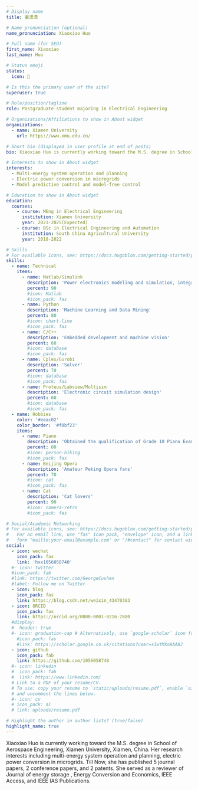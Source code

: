 ```yaml
---
# Display name
title: 霍潇潇

# Name pronunciation (optional)
name_pronunciation: Xiaoxiao Huo

# Full name (for SEO)
first_name: Xiaoxiao
last_name: Huo

# Status emoji
status:
  icon: 📖

# Is this the primary user of the site?
superuser: true

# Role/position/tagline
role: Postgraduate student majoring in Electrical Engineering

# Organizations/Affiliations to show in About widget
organizations:
  - name: Xiamen University
    url: https://www.xmu.edu.cn/

# Short bio (displayed in user profile at end of posts)
bio: Xiaoxiao Huo is currently working toward the M.S. degree in School of Aerospace Engineering, Xiamen University, Xiamen, China. Her research interests including multi-energy system operation and planning, electric power conversion in microgrids. Till Now, she has published 5 journal papers, 2 conference papers, and 2 patents. She served as a reviewer of Journal of energy storage , Energy Conversion and Economics, IEEE Access, and IEEE IAS Publications.

# Interests to show in About widget
interests:
  - Multi-energy system operation and planning
  - Electric power conversion in microgrids
  - Model predictive control and model-free control

# Education to show in About widget
education:
  courses:
    - course: MEng in Electrical Engineering
      institution: Xiamen University
      year: 2023-2025(Expected)
    - course: BSc in Electrical Engineering and Automation
      institution: South China Agricultural University
      year: 2018-2022

# Skills
# For available icons, see: https://docs.hugoblox.com/getting-started/page-builder/#icons
skills:
  - name: Technical
    items:
      - name: Matlab/Simulink
        description: 'Power electronics modeling and simulation, integrated energy planning and operation'
        percent: 90
        #icon: Matlab
        #icon_pack: fas
      - name: Python
        description: 'Machine Learning and Data Mining'
        percent: 80
        #icon: chart-line
        #icon_pack: fas
      - name: C/C++
        description: 'Embedded development and machine vision'
        percent: 60
        #icon: database
        #icon_pack: fas
      - name: Cplex/Gurobi
        description: 'Solver'
        percent: 70
        #icon: database
        #icon_pack: fas        
      - name: Proteus/Labview/Multisim
        description: 'Electronic circuit simulation design'
        percent: 60
        #icon: database
        #icon_pack: fas
  - name: Hobbies
    color: '#eeac02'
    color_border: '#f0bf23'
    items:
      - name: Piano
        description: 'Obtained the qualification of Grade 10 Piano Examination'
        percent: 80
        #icon: person-hiking
        #icon_pack: fas
      - name: Beijing Opera
        description: 'Amateur Peking Opera fans'
        percent: 70
        #icon: cat
        #icon_pack: fas
      - name: Cat
        description: 'Cat lovers'
        percent: 90
        #icon: camera-retro
        #icon_pack: fas

# Social/Academic Networking
# For available icons, see: https://docs.hugoblox.com/getting-started/page-builder/#icons
#   For an email link, use "fas" icon pack, "envelope" icon, and a link in the
#   form "mailto:your-email@example.com" or "/#contact" for contact widget.
social:
  - icon: wechat
    icon_pack: fas
    link: 'hxx1056058740'
  #- icon: twitter
  #icon_pack: fab
  #link: https://twitter.com/GeorgeCushen
  #label: Follow me on Twitter
  - icon: blog
    icon_pack: fas
    link: https://blog.csdn.net/weixin_43470383
  - icon: ORCID
    icon_pack: fas
    link: https://orcid.org/0000-0001-8216-7880
  #display:
  #  header: true
  #- icon: graduation-cap # Alternatively, use `google-scholar` icon from `ai` icon pack
    #icon_pack: fas
    #link: https://scholar.google.co.uk/citations?user=sIwtMXoAAAAJ
  - icon: github
    icon_pack: fab
    link: https://github.com/1056058740
  #- icon: linkedin
  #  icon_pack: fab
  #  link: https://www.linkedin.com/
  # Link to a PDF of your resume/CV.
  # To use: copy your resume to `static/uploads/resume.pdf`, enable `ai` icons in `params.yaml`,
  # and uncomment the lines below.
  #- icon: cv
  # icon_pack: ai
  # link: uploads/resume.pdf

# Highlight the author in author lists? (true/false)
highlight_name: true
---
```


Xiaoxiao Huo is currently working toward the M.S. degree in School of Aerospace Engineering, Xiamen University, Xiamen, China. Her research interests including multi-energy system operation and planning, electric power conversion in microgrids. Till Now, she has published 5 journal papers, 2 conference papers, and 2 patents. She served as a reviewer of Journal of energy storage , Energy Conversion and Economics, IEEE Access, and IEEE IAS Publications. 
